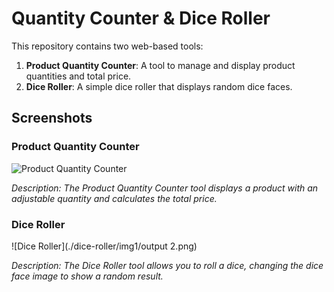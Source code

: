 # Quantity Counter & Dice Roller

This repository contains two web-based tools:

1. **Product Quantity Counter**: A tool to manage and display product quantities and total price.
2. **Dice Roller**: A simple dice roller that displays random dice faces.

## Screenshots

### Product Quantity Counter

![Product Quantity Counter](./quantity-counter/img/output1.png)

*Description: The Product Quantity Counter tool displays a product with an adjustable quantity and calculates the total price.*

### Dice Roller

![Dice Roller](./dice-roller/img1/output 2.png)

*Description: The Dice Roller tool allows you to roll a dice, changing the dice face image to show a random result.*
